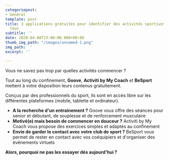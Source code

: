 ```yaml
---
categoriepost:
- Général
template: post
title: 3 applications gratuites pour identifier des activités sportives adaptées à
  tous
subtitle: ''
date: 2020-04-08T23:00:00.000+00:00
thumb_img_path: "/images/unnamed-1.png"
img_path: ''
excerpt: ''

---
```

Vous ne savez pas trop par quelles activités commencer ?

Tout au long du confinement, **Goove**, **Activiti by My Coach** et **BeSport** mettent à votre disposition leurs contenus gratuitement.

Conçus par des professionnels du sport, ils sont en accès libre sur les différentes plateformes (mobile, tablette et ordinateur).

* **A la recherche d'un entrainement ?** Goove vous offre des séances pour senior et débutant, de souplesse et de renforcement musculaire
* **Motivé(e) mais besoin de commencer en douceur ?** Activiti by My Coach vous propose des exercices simples et adaptés au confinement
* **Envie de garder le contact avec votre club de sport ?** BeSport vous permet de rester en contact avec vos coéquipiers et d'organiser des événements virtuels

**Alors, pourquoi ne pas les essayer dés aujourd'hui ?**